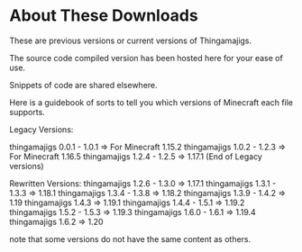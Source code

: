 # About These Downloads

These are previous versions or current versions of Thingamajigs.

The source code compiled version has been hosted here for your ease of use.

Snippets of code are shared elsewhere.

Here is a guidebook of sorts to tell you which versions of Minecraft each file supports.

Legacy Versions:

thingamajigs 0.0.1 - 1.0.1 => For Minecraft 1.15.2
thingamajigs 1.0.2 - 1.2.3 => For Minecraft 1.16.5
thingamajigs 1.2.4 - 1.2.5 => 1.17.1 (End of Legacy versions)

Rewritten Versions:
thingamajigs 1.2.6 - 1.3.0 => 1.17.1
thingamajigs 1.3.1 - 1.3.3 => 1.18.1
thingamajigs 1.3.4 - 1.3.8 => 1.18.2
thingamajigs 1.3.9 - 1.4.2 => 1.19
thingamajigs 1.4.3 => 1.19.1
thingamajigs 1.4.4 - 1.5.1 => 1.19.2
thingamajigs 1.5.2 - 1.5.3 => 1.19.3
thingamajigs 1.6.0 - 1.6.1 => 1.19.4
thingamajigs 1.6.2 => 1.20

note that some versions do not have the same content as others.
